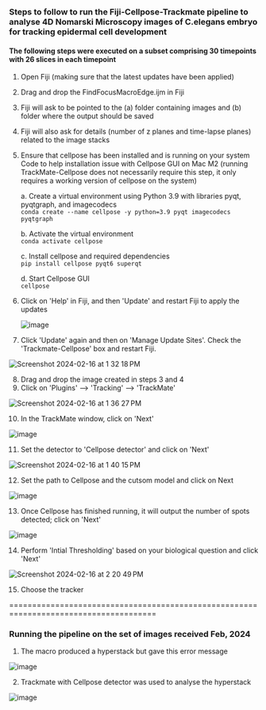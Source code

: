 ### Steps to follow to run the Fiji-Cellpose-Trackmate pipeline to analyse 4D Nomarski Microscopy images of C.elegans embryo for tracking epidermal cell development

#### The following steps were executed on a subset comprising 30 timepoints with 26 slices in each timepoint

1. Open Fiji (making sure that the latest updates have been applied)
2. Drag and drop the FindFocusMacroEdge.ijm in Fiji
3. Fiji will ask to be pointed to the (a) folder containing images and (b) folder where the output should be saved
4. Fiji will also ask for details (number of z planes and time-lapse planes) related to the image stacks
   


5. Ensure that cellpose has been installed and is running on your system
   Code to help installation issue with Cellpose GUI on Mac M2 (running TrackMate-Cellpose does not necessarily require this step, it only requires a working version of cellpose on the system)

   a. Create a virtual environment using Python 3.9 with libraries pyqt, pyqtgraph, and imagecodecs
   <br> ```conda create --name cellpose -y python=3.9 pyqt imagecodecs pyqtgraph```

   b. Activate the virtual environment
   <br> ```conda activate cellpose```

   c. Install cellpose and required dependencies
   <br> ```pip install cellpose pyqt6 superqt```

   d. Start Cellpose GUI
   <br> ```cellpose```

6. Click on 'Help' in Fiji, and then 'Update' and restart Fiji to apply the updates
   
   ![image](https://github.com/ShataDg/HardinLab_SD/assets/139376717/86f8468a-6083-46fc-a587-413f98bc8c5a)

7. Click 'Update' again and then on 'Manage Update Sites'. Check the 'Trackmate-Cellpose' box and restart Fiji.

![Screenshot 2024-02-16 at 1 32 18 PM](https://github.com/ShataDg/HardinLab_SD/assets/139376717/aa239d3a-ec99-40af-b151-fc564fda548b)

8. Drag and drop the image created in steps 3 and 4
9. Click on 'Plugins' --> 'Tracking' --> 'TrackMate'

![Screenshot 2024-02-16 at 1 36 27 PM](https://github.com/ShataDg/HardinLab_SD/assets/139376717/a932038c-8a75-485c-ac83-ff4328d63994)

10. In the TrackMate window, click on 'Next'

![image](https://github.com/ShataDg/HardinLab_SD/assets/139376717/95799681-dbef-423c-8eda-a7a56df20bb2)

11. Set the detector to 'Cellpose detector' and click on 'Next'

![Screenshot 2024-02-16 at 1 40 15 PM](https://github.com/ShataDg/HardinLab_SD/assets/139376717/2c4000f9-8c8c-49cb-a9ba-99bd0fff4e7f)

12. Set the path to Cellpose and the cutsom model and click on Next

![image](https://github.com/ShataDg/HardinLab_SD/assets/139376717/572d75e9-16ae-4b9d-8b88-c2f56df686e6)

13. Once Cellpose has finished running, it will output the number of spots detected; click on 'Next'

![image](https://github.com/ShataDg/HardinLab_SD/assets/139376717/bcefae44-a265-487b-add5-5394f6f96cac)

14. Perform 'Intial Thresholding' based on your biological question and click 'Next'

![Screenshot 2024-02-16 at 2 20 49 PM](https://github.com/ShataDg/HardinLab_SD/assets/139376717/e94af9f4-d50c-4fff-95c6-ef6d7b3c2d04)



15. Choose the tracker





======================================================================================

### Running the pipeline on the set of images received Feb, 2024

1. The macro produced a hyperstack but gave this error message

![image](https://github.com/ShataDg/HardinLab_SD/assets/139376717/753f3502-85fa-4098-b81f-5c8e5a9998ed)

2. Trackmate with Cellpose detector was used to analyse the hyperstack

![image](https://github.com/ShataDg/HardinLab_SD/assets/139376717/82f6ab27-fa6d-415b-8ecf-94a8720bad86)












